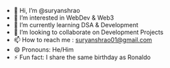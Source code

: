 - 👋 Hi, I’m @suryanshrao
- 👀 I’m interested in WebDev & Web3
- 🌱 I’m currently learning DSA & Development
- 💞️ I’m looking to collaborate on Development Projects
- 📫 How to reach me : suryanshrao01@gmail.com
- 😄 Pronouns: He/Him
- ⚡ Fun fact: I share the same birthday as Ronaldo

<!---
suryanshrao/suryanshrao is a ✨ special ✨ repository because its `README.md` (this file) appears on your GitHub profile.
You can click the Preview link to take a look at your changes.
--->
